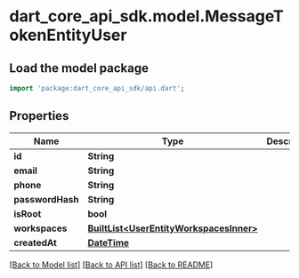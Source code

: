 # dart_core_api_sdk.model.MessageTokenEntityUser

## Load the model package
```dart
import 'package:dart_core_api_sdk/api.dart';
```

## Properties
Name | Type | Description | Notes
------------ | ------------- | ------------- | -------------
**id** | **String** |  | 
**email** | **String** |  | 
**phone** | **String** |  | 
**passwordHash** | **String** |  | [optional] 
**isRoot** | **bool** |  | 
**workspaces** | [**BuiltList&lt;UserEntityWorkspacesInner&gt;**](UserEntityWorkspacesInner.md) |  | [optional] 
**createdAt** | [**DateTime**](DateTime.md) |  | 

[[Back to Model list]](../README.md#documentation-for-models) [[Back to API list]](../README.md#documentation-for-api-endpoints) [[Back to README]](../README.md)



